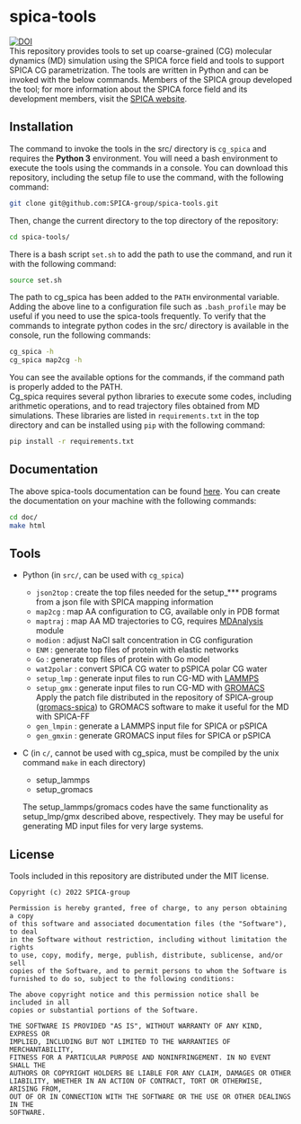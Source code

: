 # spica-tools  
[![DOI](https://zenodo.org/badge/454726379.svg)](https://zenodo.org/doi/10.5281/zenodo.10611578)  
This repository provides tools to set up coarse-grained (CG) molecular dynamics (MD) simulation 
using the SPICA force field and tools to support SPICA CG parametrization.
The tools are written in Python and can be invoked with the below commands.
Members of the SPICA group developed the tool; for more information about the SPICA force field and 
its development members, visit the [SPICA website](https://www.spica-ff.org).  

## Installation  
The command to invoke the tools in the src/ directory is `cg_spica` and requires the 
**Python 3** environment. You will need a bash environment to execute the tools using the commands in a console. 
You can download this repository, including the setup file to use the command, with the following command:  
```bash
git clone git@github.com:SPICA-group/spica-tools.git  
```    
Then, change the current directory to the top directory of the repository:  
```bash
cd spica-tools/  
```    
There is a bash script `set.sh` to add the path to use the command, and run it with the following 
command:  
```bash
source set.sh  
``` 
The path to cg_spica has been added to the `PATH` environmental variable. Adding the above line to a 
configuration file such as `.bash_profile` may be useful if you need to use the spica-tools frequently. 
To verify that the commands to integrate python codes in the src/ directory is available in the console, 
run the following commands:
```bash
cg_spica -h  
cg_spica map2cg -h  
```    
You can see the available options for the commands, if the command path is properly added to the PATH.  
Cg_spica requires several python libraries to execute some codes, including arithmetic operations, and 
to read trajectory files obtained from MD simulations. These libraries are listed in `requirements.txt` 
in the top directory and can be installed using `pip` with the following command:  
```bash
pip install -r requirements.txt  
```    
## Documentation  

The above spica-tools documentation can be found [here](https://spica-group.github.io/spica-tools). 
You can create the documentation on your machine with the following commands:  
```bash
cd doc/  
make html  
```

## Tools
* Python (in `src/`, can be used with `cg_spica`)
  * `json2top`  : create the top files needed for the setup_*** programs from a json file 
                  with SPICA mapping information  
  * `map2cg`    : map AA configuration to CG, available only in PDB format
  * `maptraj`   : map AA MD trajectories to CG, requires [MDAnalysis](https://www.mdanalysis.org) module
  * `modion`    : adjust NaCl salt concentration in CG configuration
  * `ENM`       : generate top files of protein with elastic networks
  * `Go`        : generate top files of protein with Go model
  * `wat2polar` : convert SPICA CG water to pSPICA polar CG water
  * `setup_lmp` : generate input files to run CG-MD with [LAMMPS](https://www.lammps.org)
  * `setup_gmx` : generate input files to run CG-MD with [GROMACS](https://www.gromacs.org)   
                  Apply the patch file distributed in the repository of SPICA-group 
                  ([gromacs-spica](https://github.com/SPICA-group/gromacs-spica)) to GROMACS software to make it useful 
                  for the MD with SPICA-FF
  * `gen_lmpin` : generate a LAMMPS input file for SPICA or pSPICA
  * `gen_gmxin` : generate GROMACS input files for SPICA or pSPICA

* C (in `c/`, cannot be used with cg_spica, must be compiled by the unix command `make` in each directory) 
  * setup_lammps  
  * setup_gromacs  
  
  The setup_lammps/gromacs codes have the same functionality as setup_lmp/gmx described above, 
  respectively. They may be useful for generating MD input files for very large systems.  

## License

Tools included in this repository are distributed under the MIT license.  

    Copyright (c) 2022 SPICA-group

    Permission is hereby granted, free of charge, to any person obtaining a copy
    of this software and associated documentation files (the "Software"), to deal
    in the Software without restriction, including without limitation the rights
    to use, copy, modify, merge, publish, distribute, sublicense, and/or sell
    copies of the Software, and to permit persons to whom the Software is
    furnished to do so, subject to the following conditions:

    The above copyright notice and this permission notice shall be included in all
    copies or substantial portions of the Software.

    THE SOFTWARE IS PROVIDED "AS IS", WITHOUT WARRANTY OF ANY KIND, EXPRESS OR
    IMPLIED, INCLUDING BUT NOT LIMITED TO THE WARRANTIES OF MERCHANTABILITY,
    FITNESS FOR A PARTICULAR PURPOSE AND NONINFRINGEMENT. IN NO EVENT SHALL THE
    AUTHORS OR COPYRIGHT HOLDERS BE LIABLE FOR ANY CLAIM, DAMAGES OR OTHER
    LIABILITY, WHETHER IN AN ACTION OF CONTRACT, TORT OR OTHERWISE, ARISING FROM,
    OUT OF OR IN CONNECTION WITH THE SOFTWARE OR THE USE OR OTHER DEALINGS IN THE
    SOFTWARE.
